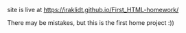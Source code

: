 site is live at https://iraklidt.github.io/First_HTML-homework/

There may be mistakes, but this is the first home project :))
